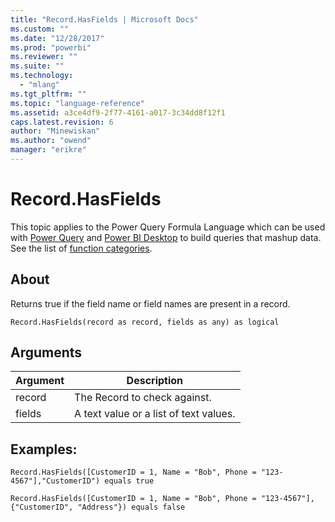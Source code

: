 ```yaml
---
title: "Record.HasFields | Microsoft Docs"
ms.custom: ""
ms.date: "12/28/2017"
ms.prod: "powerbi"
ms.reviewer: ""
ms.suite: ""
ms.technology: 
  - "mlang"
ms.tgt_pltfrm: ""
ms.topic: "language-reference"
ms.assetid: a3ce4df9-2f77-4161-a017-3c34dd8f12f1
caps.latest.revision: 6
author: "Minewiskan"
ms.author: "owend"
manager: "erikre"
---
```

# Record.HasFields
This topic applies to the Power Query Formula Language which can be used with [Power Query](https://support.office.com/article/Introduction-to-Microsoft-Power-Query-for-Excel-6E92E2F4-2079-4E1F-BAD5-89F6269CD605) and [Power BI Desktop](http://go.microsoft.com/fwlink/p/?LinkId=618607) to build queries that mashup data. See the list of [function categories](https://msdn.microsoft.com/en-us/library/mt211003.aspx).  
  
## About  
Returns true if the field name or field names are present in a record.  
  
```  
Record.HasFields(record as record, fields as any) as logical  
```  
  
## Arguments  
  
|Argument|Description|  
|------------|---------------|  
|record|The Record to check against.|  
|fields|A text value or a list of text values.|  
  
## <a name="__toc360789150"></a>Examples:  
  
```  
Record.HasFields([CustomerID = 1, Name = "Bob", Phone = "123-4567"],"CustomerID") equals true  
```  
  
```  
Record.HasFields([CustomerID = 1, Name = "Bob", Phone = "123-4567"],{"CustomerID", "Address"}) equals false  
```  

